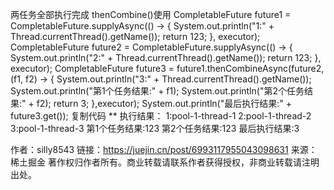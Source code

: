 两任务全部执行完成
thenCombine()使用
CompletableFuture<Integer> future1 = CompletableFuture.supplyAsync(() -> {
System.out.println("1:" + Thread.currentThread().getName());
return 123;
}, executor);
CompletableFuture<Integer> future2 = CompletableFuture.supplyAsync(() -> {
System.out.println("2:" + Thread.currentThread().getName());
return 123;
}, executor);
CompletableFuture<Integer> future3 = future1.thenCombineAsync(future2, (f1, f2) -> {
System.out.println("3:" + Thread.currentThread().getName());
System.out.println("第1个任务结果:" + f1);
System.out.println("第2个任务结果:" + f2);
return 3;
},executor);
System.out.println("最后执行结果:" + future3.get());
复制代码
**
执行结果：
1:pool-1-thread-1
2:pool-1-thread-2
3:pool-1-thread-3
第1个任务结果:123
第2个任务结果:123
最后执行结果:3

作者：silly8543
链接：https://juejin.cn/post/6993117955043098631
来源：稀土掘金
著作权归作者所有。商业转载请联系作者获得授权，非商业转载请注明出处。
